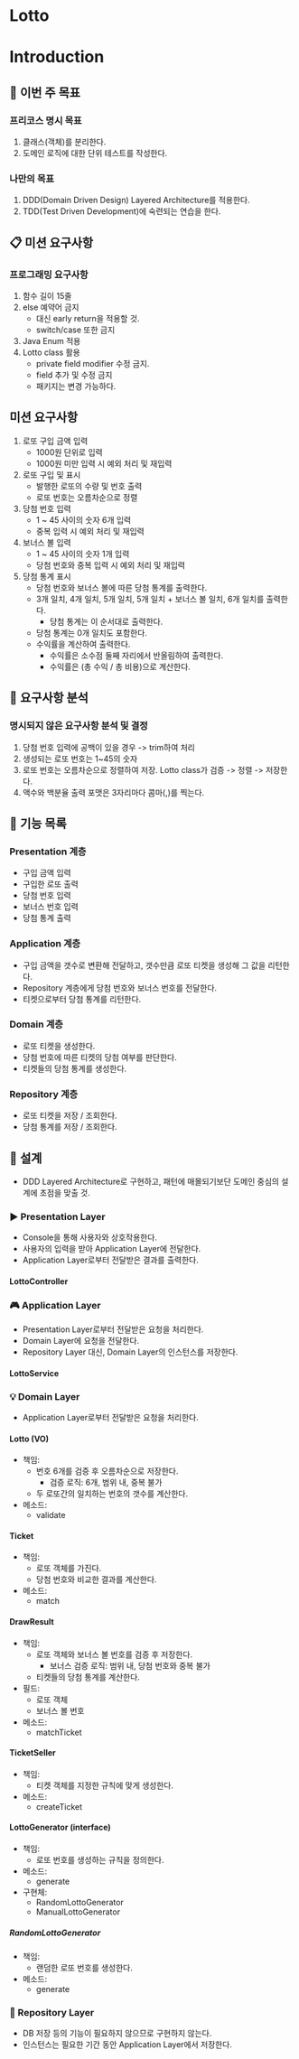 # Lotto

# Introduction

## 🎯 이번 주 목표

### 프리코스 명시 목표

1. 클래스(객체)를 분리한다.
2. 도메인 로직에 대한 단위 테스트를 작성한다.

### 나만의 목표

1. DDD(Domain Driven Design) Layered Architecture를 적용한다.
2. TDD(Test Driven Development)에 숙련되는 연습을 한다.

## 📋 미션 요구사항

### 프로그래밍 요구사항

1. 함수 길이 15줄
2. else 예약어 금지
    * 대신 early return을 적용할 것.
    * switch/case 또한 금지
3. Java Enum 적용
4. Lotto class 활용
    * private field modifier 수정 금지.
    * field 추가 및 수정 금지
    * 패키지는 변경 가능하다.

## 미션 요구사항

1. 로또 구입 금액 입력
    * 1000원 단위로 입력
    * 1000원 미만 입력 시 예외 처리 및 재입력
2. 로또 구입 및 표시
    * 발행한 로또의 수량 및 번호 출력
    * 로또 번호는 오름차순으로 정렬
3. 당첨 번호 입력
    * 1 ~ 45 사이의 숫자 6개 입력
    * 중복 입력 시 예외 처리 및 재입력
4. 보너스 볼 입력
    * 1 ~ 45 사이의 숫자 1개 입력
    * 당첨 번호와 중복 입력 시 예외 처리 및 재입력
5. 당첨 통계 표시
    * 당첨 번호와 보너스 볼에 따른 당첨 통계를 출력한다.
    * 3개 일치, 4개 일치, 5개 일치, 5개 일치 + 보너스 볼 일치, 6개 일치를 출력한다.
        * 당첨 통계는 이 순서대로 출력한다.
    * 당첨 통계는 0개 일치도 포함한다.
    * 수익률을 계산하여 출력한다.
        * 수익률은 소수점 둘째 자리에서 반올림하여 출력한다.
        * 수익률은 (총 수익 / 총 비용)으로 계산한다.

## 📝 요구사항 분석

### 명시되지 않은 요구사항 분석 및 결정

1. 당첨 번호 입력에 공백이 있을 경우 -> trim하여 처리
2. 생성되는 로또 번호는 1~45의 숫자
3. 로또 번호는 오름차순으로 정렬하여 저장. Lotto class가 검증 -> 정렬 -> 저장한다.
4. 액수와 백분율 출력 포맷은 3자리마다 콤마(,)를 찍는다.

## 📝 기능 목록

### Presentation 계층

* 구입 금액 입력
* 구입한 로또 출력
* 당첨 번호 입력
* 보너스 번호 입력
* 당첨 통계 출력

### Application 계층

* 구입 금액을 갯수로 변환해 전달하고, 갯수만큼 로또 티켓을 생성해 그 값을 리턴한다.
* Repository 계층에게 당첨 번호와 보너스 번호를 전달한다.
* 티켓으로부터 당첨 통계를 리턴한다.

### Domain 계층

* 로또 티켓을 생성한다.
* 당첨 번호에 따른 티켓의 당첨 여부를 판단한다.
* 티켓들의 당첨 통계를 생성한다.

### Repository 계층

* 로또 티켓을 저장 / 조회한다.
* 당첨 통계를 저장 / 조회한다.

## 📝 설계

* DDD Layered Architecture로 구현하고, 패턴에 매몰되기보단 도메인 중심의 설계에 초점을 맞출 것.

### ▶️ Presentation Layer

* Console을 통해 사용자와 상호작용한다.
* 사용자의 입력을 받아 Application Layer에 전달한다.
* Application Layer로부터 전달받은 결과를 출력한다.

#### LottoController

### 🎮 Application Layer

* Presentation Layer로부터 전달받은 요청을 처리한다.
* Domain Layer에 요청을 전달한다.
* Repository Layer 대신, Domain Layer의 인스턴스를 저장한다.

#### LottoService

### 💡 Domain Layer

* Application Layer로부터 전달받은 요청을 처리한다.

#### Lotto (VO)

* 책임:
    * 번호 6개를 검증 후 오름차순으로 저장한다.
        * 검증 로직: 6개, 범위 내, 중복 불가
    * 두 로또간의 일치하는 번호의 갯수를 계산한다.
* 메소드:
    * validate

#### Ticket

* 책임:
    * 로또 객체를 가진다.
    * 당첨 번호와 비교한 결과를 계산한다.
* 메소드:
    * match

#### DrawResult

* 책임:
    * 로또 객체와 보너스 볼 번호를 검증 후 저장한다.
        * 보너스 검증 로직: 범위 내, 당첨 번호와 중복 불가
    * 티켓들의 당첨 통계를 계산한다.
* 필드:
    * 로또 객체
    * 보너스 볼 번호
* 메소드:
    * matchTicket

#### TicketSeller

* 책임:
    * 티켓 객체를 지정한 규칙에 맞게 생성한다.
* 메소드:
    * createTicket

#### LottoGenerator (interface)

* 책임:
    * 로또 번호를 생성하는 규칙을 정의한다.
* 메소드:
    * generate
* 구현체:
    * RandomLottoGenerator
    * ManualLottoGenerator

##### RandomLottoGenerator

* 책임:
    * 랜덤한 로또 번호를 생성한다.
* 메소드:
    * generate

### 📁 Repository Layer

* DB 저장 등의 기능이 필요하지 않으므로 구현하지 않는다.
* 인스턴스는 필요한 기간 동안 Application Layer에서 저장한다.